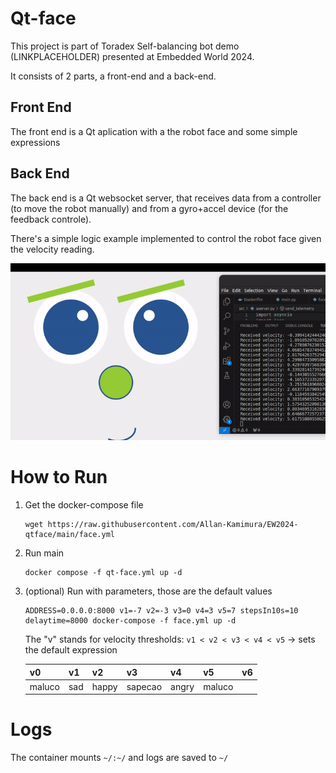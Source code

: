 # Qt-face

This project is part of Toradex Self-balancing bot demo (LINKPLACEHOLDER) presented at Embedded World 2024.

It consists of 2 parts, a front-end and a back-end.

## Front End
The front end is a Qt aplication with a the robot face and some simple expressions

## Back End
The back end is a Qt websocket server, that receives data from a controller (to move the robot manually) and from a gyro+accel device (for the feedback controle).

There's a simple logic example implemented to control the robot face given the velocity reading.

![face example](./assets/example.gif)

# How to Run
1. Get the docker-compose file
    ```
    wget https://raw.githubusercontent.com/Allan-Kamimura/EW2024-qtface/main/face.yml
    ```

2. Run main
    ```
    docker compose -f qt-face.yml up -d
    ```

3. (optional) Run with parameters, those are the default values
    ```
    ADDRESS=0.0.0.0:8000 v1=-7 v2=-3 v3=0 v4=3 v5=7 stepsIn10s=10 delaytime=8000 docker-compose -f face.yml up -d
    ```

    The "v" stands for velocity thresholds: `v1 < v2 < v3 < v4 < v5` -> sets the default expression

    v0 | v1 | v2 | v3 | v4 |v5 | v6
    -- | -- | -- | -- | -- | --| --
    maluco | sad | happy |sapecao | angry | maluco

# Logs
The container mounts `~/:~/` and logs are saved to `~/` 
